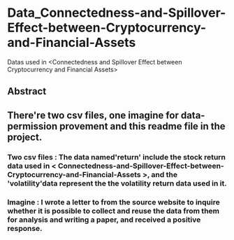 # Data_Connectedness-and-Spillover-Effect-between-Cryptocurrency-and-Financial-Assets
Datas used in &lt;Connectedness and Spillover Effect between Cryptocurrency and Financial Assets>
## Abstract
## There're two csv files, one imagine for data-permission provement and this readme file in the project.

### Two csv files : The data named'return' include the stock return data used in < Connectedness-and-Spillover-Effect-between-Cryptocurrency-and-Financial-Assets >, and the 'volatility'data represent the the volatility return data used in it.
### Imagine : I wrote a letter to from the source website to inquire whether it is possible to collect and reuse the data from them for analysis and writing a paper, and received a positive response.
